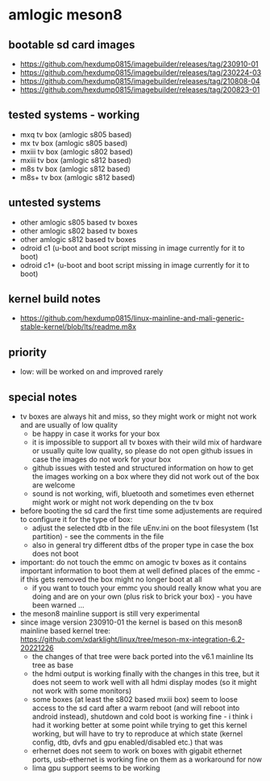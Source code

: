 # amlogic meson8

## bootable sd card images

- https://github.com/hexdump0815/imagebuilder/releases/tag/230910-01
- https://github.com/hexdump0815/imagebuilder/releases/tag/230224-03
- https://github.com/hexdump0815/imagebuilder/releases/tag/210808-04
- https://github.com/hexdump0815/imagebuilder/releases/tag/200823-01

## tested systems - working

- mxq tv box (amlogic s805 based)
- mx tv box (amlogic s805 based)
- mxiii tv box (amlogic s802 based)
- mxiii tv box (amlogic s812 based)
- m8s tv box (amlogic s812 based)
- m8s+ tv box (amlogic s812 based)

## untested systems

- other amlogic s805 based tv boxes
- other amlogic s802 based tv boxes
- other amlogic s812 based tv boxes
- odroid c1 (u-boot and boot script missing in image currently for it to boot)
- odroid c1+ (u-boot and boot script missing in image currently for it to boot)

## kernel build notes

- https://github.com/hexdump0815/linux-mainline-and-mali-generic-stable-kernel/blob/lts/readme.m8x

## priority

- low: will be worked on and improved rarely

## special notes

- tv boxes are always hit and miss, so they might work or might not work and are usually of low quality
  - be happy in case it works for your box
  - it is impossible to support all tv boxes with their wild mix of hardware or usually quite low quality, so please do not open github issues in case the images do not work for your box
  - github issues with tested and structured information on how to get the images working on a box where they did not work out of the box are welcome
  - sound is not working, wifi, bluetooth and sometimes even ethernet might work or might not work depending on the tv box
- before booting the sd card the first time some adjustements are required to configure it for the type of box:
  - adjust the selected dtb in the file uEnv.ini on the boot filesystem (1st partition) - see the comments in the file
  - also in general try different dtbs of the proper type in case the box does not boot
- important: do not touch the emmc on amogic tv boxes as it contains important information to boot them at well defined places of the emmc - if this gets removed the box might no longer boot at all
  - if you want to touch your emmc you should really know what you are doing and are on your own (plus risk to brick your box) - you have been warned ...
- the meson8 mainline support is still very experimental
- since image version 230910-01 the kernel is based on this meson8 mainline based kernel tree: https://github.com/xdarklight/linux/tree/meson-mx-integration-6.2-20221226
  - the changes of that tree were back ported into the v6.1 mainline lts tree as base
  - the hdmi output is working finally with the changes in this tree, but it does not seem to work well with all hdmi display modes (so it might not work with some monitors)
  - some boxes (at least the s802 based mxiii box) seem to loose access to the sd card after a warm reboot (and will reboot into android instead), shutdown and cold boot is working fine - i think i had it working better at some point while trying to get this kernel working, but will have to try to reproduce at which state (kernel config, dtb, dvfs and gpu enabled/disabled etc.) that was
  - erhernet does not seem to work on boxes with gigabit ethernet ports, usb-ethernet is working fine on them as a workaround for now
  - lima gpu support seems to be working
